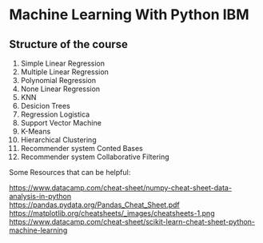 # Machine Learning With Python IBM

## Structure of the course

1. Simple Linear Regression
2. Multiple Linear Regression
3. Polynomial Regression
4. None Linear Regression
5. KNN
6. Desicion Trees
7. Regression Logistica
8. Support Vector Machine
9. K-Means
10. Hierarchical Clustering
11. Recommender system Conted Bases
12. Recommender system Collaborative Filtering

Some Resources that can be helpful:

https://www.datacamp.com/cheat-sheet/numpy-cheat-sheet-data-analysis-in-python  
https://pandas.pydata.org/Pandas_Cheat_Sheet.pdf  
https://matplotlib.org/cheatsheets/_images/cheatsheets-1.png  
https://www.datacamp.com/cheat-sheet/scikit-learn-cheat-sheet-python-machine-learning  

